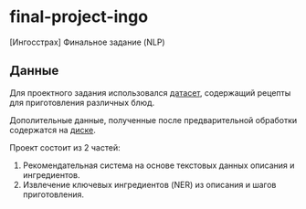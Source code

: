 # final-project-ingo
[Ингосстрах] Финальное задание (NLP)

## Данные
Для проектного задания использовался [датасет](https://huggingface.co/datasets/d0rj/povarenok_recipes_detail), содержащий рецепты для приготовления различных блюд.<p>
Дополительные данные, полученные после предварительной обработки содержатся на [диске](https://drive.google.com/file/d/1pbhjgXAG_2-Zz_L1i6qGK2hoMDfeu2ll/view?usp=sharing).<p>
Проект состоит из 2 частей:
1) Рекомендательная система на основе текстовых данных описания и ингредиентов.
2) Извлечение ключевых ингредиентов (NER) из описания и шагов приготовления.



